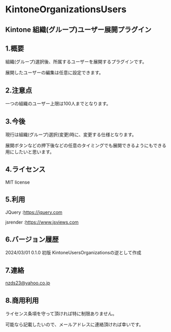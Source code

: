 # KintoneOrganizationsUsers

## Kintone 組織(グループ)ユーザー展開プラグイン

## 1.概要

組織(グループ)選択後、所属するユーザーを展開するプラグインです。

展開したユーザーの編集は任意に設定できます。

## 2.注意点

一つの組織のユーザー上限は100人までとなります。

## 3.今後

現行は組織(グループ)選択(変更)時に、変更する仕様となります。

展開ボタンなどの押下後などの任意のタイミングでも展開できるようにもできる用にしたいと思います。

## 4.ライセンス

MIT license

## 5.利用

JQuery   :https://jquery.com

jsrender :https://www.jsviews.com


## 6.バージョン履歴

 2024/03/01 0.1.0 初版 KintoneUsersOrganizationsの逆として作成


## 7.連絡

nzds23@yahoo.co.jp

## 8.商用利用

ライセンス条項を守って頂ければ特に制限ありません。

可能なら記載したいので、メールアドレスに連絡頂ければ幸いです。

